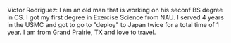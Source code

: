 Victor Rodriguez: I am an old man that is working on his seconf BS degree in CS. I got my first degree in Exercise Science from NAU. I served 4 years in the USMC and got to go to "deploy" to Japan twice for a total time of 1 year. I am from Grand Prairie, TX and love to travel.
